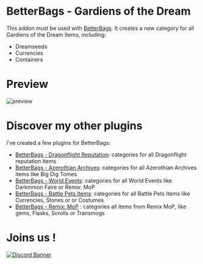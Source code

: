 # BetterBags - Gardiens of the Dream
This addon must be used with [BetterBags](https://www.curseforge.com/wow/addons/better-bags). It creates a new category for all Gardiens of the Dream Items, including: 

- Dreamseeds
- Currencies
- Containers

# Preview
![preview](https://i.imgur.com/0VOI5Dh.png)

# Discover my other plugins
I've created a few plugins for BetterBags:
- [BetterBags - Dragonflight Reputation](https://www.curseforge.com/wow/addons/betterbags-dragonfligh-reputation-insignia): categories for all Dragonflight reputation items
- [BetterBags - Azerothian Archives](https://www.curseforge.com/wow/addons/betterbags-azerothian-archives): categories for all Azerothian Archives items like Big Dig Tomes
- [BetterBags - World Events](https://www.curseforge.com/wow/addons/betterbags-world-events): categories for all World Events like Darkmmon Faire or Remix: MoP
- [BetterBags - Battle Pets Items](https://www.curseforge.com/wow/addons/betterbags-battle-pet-items): categories for all Battle Pets Items like Currencies, Stones or or Costumes
- [BetterBags - Remix: MoP](https://www.curseforge.com/wow/addons/betterbags-remix-mop) : categories all items from Remix MoP, like gems, Flasks, Scrolls or Transmogs

# Joins us !
[![Discord Banner](https://i.imgur.com/ZsPCQn1.png)](https://discord.gg/a6DQuK8hV7)
